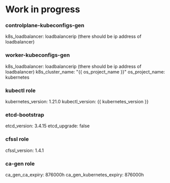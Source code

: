 # Work in progress
### controlplane-kubeconfigs-gen
k8s_loadbalancer: loadbalancerip (there should be ip address of loadbalancer)
### worker-kubeconfigs-gen
k8s_loadbalancer: loadbalancerip (there should be ip address of loadbalancer)
k8s_cluster_name: "{{ os_project_name }}"
os_project_name: kubernetes
### kubectl role
kubernetes_version: 1.21.0
kubectl_version: {{ kubernetes_version }}
### etcd-bootstrap
etcd_version: 3.4.15
etcd_upgrade: false
### cfssl role
cfssl_version: 1.4.1
### ca-gen role
ca_gen_ca_expiry: 876000h
ca_gen_kubernetes_expiry: 876000h